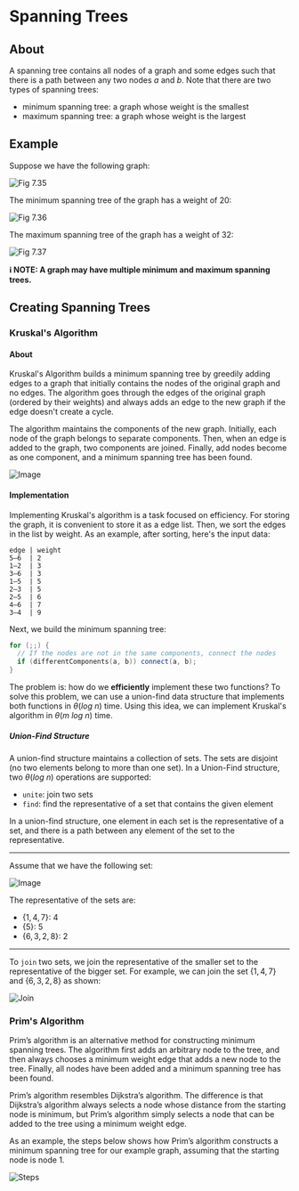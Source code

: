 # Spanning Trees

## About

A spanning tree contains all nodes of a graph and some edges such that there is a path between any two nodes $a$ and $b$. Note that there are two types of spanning trees:

- minimum spanning tree: a graph whose weight is the smallest
- maximum spanning tree: a graph whose weight is the largest

## Example

Suppose we have the following graph:

![Fig 7.35](resources/spanning-tree/fig_7.35.png)

The minimum spanning tree of the graph has a weight of 20:

![Fig 7.36](resources/spanning-tree/fig_7.36.png)

The maximum spanning tree of the graph has a weight of 32:

![Fig 7.37](resources/spanning-tree/fig_7.37.png)

**ℹ️ NOTE: A graph may have multiple minimum and maximum spanning trees.**

## Creating Spanning Trees

### Kruskal's Algorithm

#### About

Kruskal's Algorithm builds a minimum spanning tree by greedily adding edges to a graph that initially contains the nodes of the original graph and no edges. The algorithm goes through the edges of the original graph (ordered by their weights) and always adds an edge to the new graph if the edge doesn't create a cycle.

The algorithm maintains the components of the new graph. Initially, each node of the graph belongs to separate components. Then, when an edge is added to the graph, two components are joined. Finally, add nodes become as one component, and a minimum spanning tree has been found.

![Image](resources/spanning-tree/steps.png)

#### Implementation

Implementing Kruskal's algorithm is a task focused on efficiency. For storing the graph, it is convenient to store it as a edge list. Then, we sort the edges in the list by weight. As an example, after sorting, here's the input data:

```
edge | weight
5–6  | 2
1–2  | 3
3–6  | 3
1–5  | 5
2–3  | 5
2–5  | 6
4–6  | 7
3–4  | 9
```

Next, we build the minimum spanning tree:

```cpp
for (;;) {
  // If the nodes are not in the same components, connect the nodes
  if (differentComponents(a, b)) connect(a, b);
}
```

The problem is: how do we **efficiently** implement these two functions? To solve this problem, we can use a union-find data structure that implements both functions in $\theta(log \ n)$ time. Using this idea, we can implement Kruskal's algorithm in $\theta(m \ log \ n)$ time.

##### Union-Find Structure

A union-find structure maintains a collection of sets. The sets are disjoint (no two elements belong to more than one set). In a Union-Find structure, two $\theta(log \ n)$ operations are supported:

- `unite`: join two sets
- `find`: find the representative of a set that contains the given element

In a union-find structure, one element in each set is the representative of a set, and there is a path between any element of the set to the representative.

---

Assume that we have the following set:

![Image](resources/spanning-tree/set.png)

The representative of the sets are:

- $\{ 1, 4, 7 \}$: $4$
- $\{ 5 \}$: $5$
- $\{ 6, 3, 2, 8 \}$: $2$

---

To `join` two sets, we join the representative of the smaller set to the representative of the bigger set. For example, we can join the set $\{ 1, 4, 7 \}$ and $\{ 6, 3, 2, 8 \}$ as shown:

![Join](resources/spanning-tree/join.png)

### Prim's Algorithm

Prim’s algorithm is an alternative method for constructing minimum spanning trees. The algorithm first adds an arbitrary node to the tree, and then always chooses a minimum weight edge that adds a new node to the tree. Finally, all nodes have been added and a minimum spanning tree has been found.

Prim’s algorithm resembles Dijkstra’s algorithm. The difference is that Dijkstra’s algorithm always selects a node whose distance from the starting node is minimum, but Prim’s algorithm simply selects a node that can be added to the tree using a minimum weight edge.

As an example, the steps below shows how Prim’s algorithm constructs a minimum spanning tree for our example graph, assuming that the starting node is node 1.

![Steps](resources/spanning-tree/prims_steps.png)
